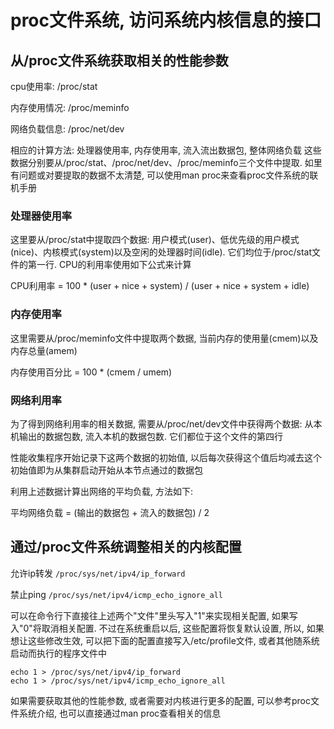 # proc文件系统, 访问系统内核信息的接口

## 从/proc文件系统获取相关的性能参数

cpu使用率: /proc/stat

内存使用情况: /proc/meminfo

网络负载信息: /proc/net/dev

相应的计算方法: 处理器使用率, 内存使用率, 流入流出数据包, 整体网络负载
这些数据分别要从/proc/stat、/proc/net/dev、/proc/meminfo三个文件中提取. 如里有问题或对要提取的数据不太清楚, 可以使用man proc来查看proc文件系统的联机手册 

### 处理器使用率

这里要从/proc/stat中提取四个数据: 用户模式(user)、低优先级的用户模式(nice)、内核模式(system)以及空闲的处理器时间(idle). 它们均位于/proc/stat文件的第一行. CPU的利用率使用如下公式来计算

CPU利用率 = 100 * (user + nice + system) / (user + nice + system + idle)

### 内存使用率

这里需要从/proc/meminfo文件中提取两个数据, 当前内存的使用量(cmem)以及内存总量(amem)

内存使用百分比 = 100 * (cmem / umem)

### 网络利用率

为了得到网络利用率的相关数据, 需要从/proc/net/dev文件中获得两个数据: 从本机输出的数据包数, 流入本机的数据包数. 它们都位于这个文件的第四行

性能收集程序开始记录下这两个数据的初始值, 以后每次获得这个值后均减去这个初始值即为从集群启动开始从本节点通过的数据包

利用上述数据计算出网络的平均负载, 方法如下: 

平均网络负载 = (输出的数据包 + 流入的数据包) / 2

## 通过/proc文件系统调整相关的内核配置

允许ip转发  `/proc/sys/net/ipv4/ip_forward`

禁止ping  `/proc/sys/net/ipv4/icmp_echo_ignore_all`

可以在命令行下直接往上述两个"文件"里头写入"1"来实现相关配置, 如果写入"0"将取消相关配置. 不过在系统重启以后, 这些配置将恢复默认设置, 所以, 如果想让这些修改生效, 可以把下面的配置直接写入/etc/profile文件, 或者其他随系统启动而执行的程序文件中
```
echo 1 > /proc/sys/net/ipv4/ip_forward  
echo 1 > /proc/sys/net/ipv4/icmp_echo_ignore_all  
```
如果需要获取其他的性能参数, 或者需要对内核进行更多的配置, 可以参考proc文件系统介绍, 也可以直接通过man proc查看相关的信息
